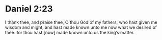 # Daniel 2:23

I thank thee, and praise thee, O thou God of my fathers, who hast given me wisdom and might, and hast made known unto me now what we desired of thee: for thou hast [now] made known unto us the king’s matter.
